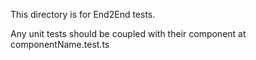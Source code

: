 This directory is for End2End tests.

Any unit tests should be coupled with their component at componentName.test.ts